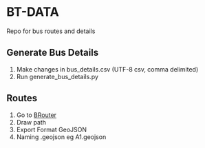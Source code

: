 # BT-DATA
Repo for bus routes and details

## Generate Bus Details
1. Make changes in bus_details.csv (UTF-8 csv, comma delimited)
2. Run generate_bus_details.py

## Routes
1. Go to [BRouter](https://brouter.de/brouter-web/#map=16/29.1243/79.5178/standard&profile=shortest)
2. Draw path
3. Export Format GeoJSON
4. Naming <busNumber><shiftNumber>.geojson eg A1.geojson
